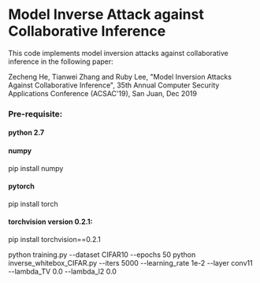 # Model Inverse Attack against Collaborative Inference

This code implements model inversion attacks against collaborative inference in the following paper:

Zecheng He, Tianwei Zhang and Ruby Lee, "Model Inversion Attacks Against Collaborative Inference", 35th Annual Computer Security Applications Conference (ACSAC'19), San Juan, Dec 2019


### Pre-requisite:
#### python 2.7
#### numpy
pip install numpy
#### pytorch
pip install torch
#### torchvision version 0.2.1:
pip install torchvision==0.2.1

python training.py --dataset CIFAR10 --epochs 50
python inverse_whitebox_CIFAR.py --iters 5000 --learning_rate 1e-2 --layer conv11 --lambda_TV 0.0 --lambda_l2 0.0
